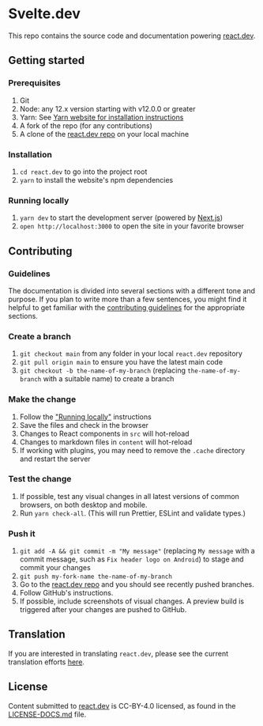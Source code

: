 # Svelte.dev

This repo contains the source code and documentation powering [react.dev](https://react.dev/).

## Getting started

### Prerequisites

1. Git
1. Node: any 12.x version starting with v12.0.0 or greater
1. Yarn: See [Yarn website for installation instructions](https://yarnpkg.com/lang/en/docs/install/)
1. A fork of the repo (for any contributions)
1. A clone of the [react.dev repo](https://github.com/reactjs/react.dev) on your local machine

### Installation

1. `cd react.dev` to go into the project root
3. `yarn` to install the website's npm dependencies

### Running locally

1. `yarn dev` to start the development server (powered by [Next.js](https://nextjs.org/))
1. `open http://localhost:3000` to open the site in your favorite browser

## Contributing

### Guidelines

The documentation is divided into several sections with a different tone and purpose. If you plan to write more than a few sentences, you might find it helpful to get familiar with the [contributing guidelines](https://github.com/reactjs/react.dev/blob/main/CONTRIBUTING.md#guidelines-for-text) for the appropriate sections.

### Create a branch

1. `git checkout main` from any folder in your local `react.dev` repository
1. `git pull origin main` to ensure you have the latest main code
1. `git checkout -b the-name-of-my-branch` (replacing `the-name-of-my-branch` with a suitable name) to create a branch

### Make the change

1. Follow the ["Running locally"](#running-locally) instructions
1. Save the files and check in the browser
  1. Changes to React components in `src` will hot-reload
  1. Changes to markdown files in `content` will hot-reload
  1. If working with plugins, you may need to remove the `.cache` directory and restart the server

### Test the change

1. If possible, test any visual changes in all latest versions of common browsers, on both desktop and mobile.
2. Run `yarn check-all`. (This will run Prettier, ESLint and validate types.)

### Push it

1. `git add -A && git commit -m "My message"` (replacing `My message` with a commit message, such as `Fix header logo on Android`) to stage and commit your changes
1. `git push my-fork-name the-name-of-my-branch`
1. Go to the [react.dev repo](https://github.com/reactjs/react.dev) and you should see recently pushed branches.
1. Follow GitHub's instructions.
1. If possible, include screenshots of visual changes. A preview build is triggered after your changes are pushed to GitHub.

## Translation

If you are interested in translating `react.dev`, please see the current translation efforts [here](https://github.com/reactjs/react.dev/issues/4135).

## License
Content submitted to [react.dev](https://react.dev/) is CC-BY-4.0 licensed, as found in the [LICENSE-DOCS.md](https://github.com/reactjs/react.dev/blob/main/LICENSE-DOCS.md) file.